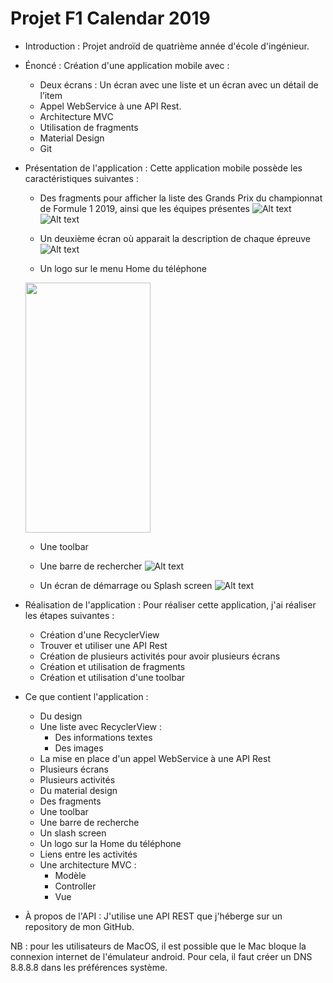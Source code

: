 # Projet F1 Calendar 2019

- Introduction :
Projet androïd de quatrième année d'école d'ingénieur. 

- Énoncé :
  Création d'une application mobile avec :
  - Deux écrans : Un écran avec une liste et un écran avec un détail de l’item
  - Appel WebService à une API Rest.
  - Architecture MVC
  - Utilisation de fragments
  - Material Design
  - Git
  
- Présentation de l'application :
  Cette application mobile possède les caractéristiques suivantes :
  - Des fragments pour afficher la liste des Grands Prix du championnat de Formule 1 2019, ainsi que les équipes présentes
  ![Alt text](https://github.com/William-Henry/Projet-4A/blob/master/Screenshot_1576525995.png)
  ![Alt text](https://github.com/William-Henry/Projet-4A/blob/master/Screenshot_1576526000.png)
  
  - Un deuxième écran où apparait la description de chaque épreuve
  ![Alt text](https://github.com/William-Henry/Projet/blob/master/Screenshot_1553638343.png)
  
  - Un logo sur le menu Home du téléphone
  <img src="https://github.com/William-Henry/Projet-4A/blob/master/Screenshot_1576526060.png" width="200" height="400" />
  
  - Une toolbar
  - Une barre de rechercher
  ![Alt text](https://github.com/William-Henry/Projet-4A/blob/master/Screenshot_1576526016.png)
  
  - Un écran de démarrage ou Splash screen
  ![Alt text](https://github.com/William-Henry/Projet-4A/blob/master/Screenshot_1576526042.png)
  
  
- Réalisation de l'application :
  Pour réaliser cette application, j'ai réaliser les étapes suivantes :
  - Création d'une RecyclerView
  - Trouver et utiliser une API Rest
  - Création de plusieurs activités pour avoir plusieurs écrans
  - Création et utilisation de fragments
  - Création et utilisation d'une toolbar
  
  
  
- Ce que contient l'application :
  - Du design
  - Une liste avec RecyclerView :
    - Des informations textes
    - Des images
  - La mise en place d'un appel WebService à une API Rest
  - Plusieurs écrans
  - Plusieurs activités
  - Du material design
  - Des fragments
  - Une toolbar
  - Une barre de recherche
  - Un slash screen
  - Un logo sur la Home du téléphone
  - Liens entre les activités
  - Une architecture MVC :
    - Modèle
    - Controller
    - Vue
  


- À propos de l'API :
  J'utilise une API REST que j'héberge sur un repository de mon GitHub.


NB : pour les utilisateurs de MacOS, il est possible que le Mac bloque la connexion internet de l'émulateur android. Pour cela, il faut créer un DNS 8.8.8.8 dans les préférences système.
